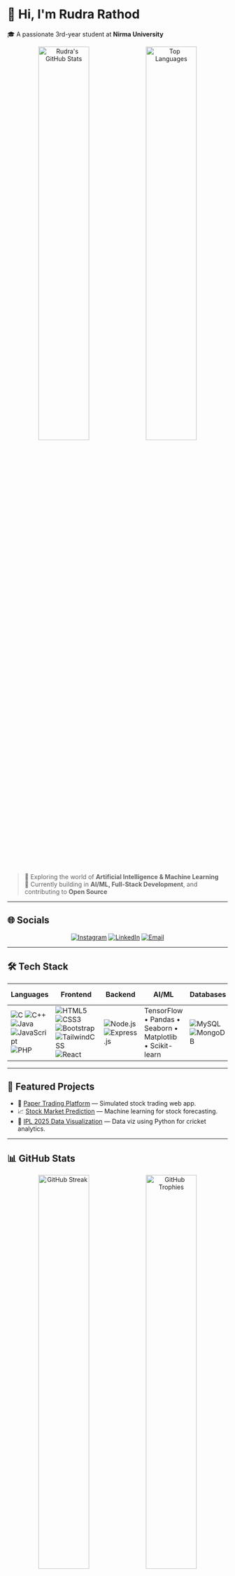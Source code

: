 # 👋 Hi, I'm **Rudra Rathod**  
🎓 A passionate 3rd-year student at **Nirma University**  

<p align="center">
  <img src="https://github-readme-stats.vercel.app/api?username=Rudrar77&theme=radical&show_icons=true&hide_border=false&count_private=true&include_all_commits=true" alt="Rudra's GitHub Stats" width="48%" />
  <img src="https://github-readme-stats.vercel.app/api/top-langs/?username=Rudrar77&theme=radical&layout=compact&hide_border=false" alt="Top Languages" width="48%" />
</p>

> 🤖 Exploring the world of **Artificial Intelligence & Machine Learning**  
> 🌱 Currently building in **AI/ML, Full-Stack Development**, and contributing to **Open Source**  

---

## 🌐 Socials  
<p align="center">
  <a href="https://www.instagram.com/rudrarathod_29/" target="_blank"><img alt="Instagram" src="https://img.shields.io/badge/Instagram-%23E4405F.svg?style=for-the-badge&logo=Instagram&logoColor=white" /></a>
  <a href="https://www.linkedin.com/in/rudra-rathod-a58746243/" target="_blank"><img alt="LinkedIn" src="https://img.shields.io/badge/LinkedIn-%230077B5.svg?style=for-the-badge&logo=linkedin&logoColor=white" /></a>
  <a href="mailto:rudvik2911@gmail.com" target="_blank"><img alt="Email" src="https://img.shields.io/badge/Email-D14836?style=for-the-badge&logo=gmail&logoColor=white" /></a>
</p>

---

## 🛠️ Tech Stack

| Languages     | Frontend     | Backend        | AI/ML                | Databases          | Tools & Platforms        |
|---------------|--------------|----------------|----------------------|--------------------|--------------------------|
| ![C](https://img.shields.io/badge/c-%2300599C.svg?style=for-the-badge&logo=c&logoColor=white) ![C++](https://img.shields.io/badge/c++-%2300599C.svg?style=for-the-badge&logo=c%2B%2B&logoColor=white) ![Java](https://img.shields.io/badge/java-%23ED8B00.svg?style=for-the-badge&logo=openjdk&logoColor=white) ![JavaScript](https://img.shields.io/badge/javascript-%23323330.svg?style=for-the-badge&logo=javascript&logoColor=%23F7DF1E) ![PHP](https://img.shields.io/badge/php-%23777BB4.svg?style=for-the-badge&logo=php&logoColor=white) | ![HTML5](https://img.shields.io/badge/html5-%23E34F26.svg?style=for-the-badge&logo=html5&logoColor=white) ![CSS3](https://img.shields.io/badge/css3-%231572B6.svg?style=for-the-badge&logo=css3&logoColor=white) ![Bootstrap](https://img.shields.io/badge/bootstrap-%238511FA.svg?style=for-the-badge&logo=bootstrap&logoColor=white) ![TailwindCSS](https://img.shields.io/badge/tailwindcss-%2338B2AC.svg?style=for-the-badge&logo=tailwind-css&logoColor=white) ![React](https://img.shields.io/badge/react-%2320232a.svg?style=for-the-badge&logo=react&logoColor=%2361DAFB) | ![Node.js](https://img.shields.io/badge/node.js-6DA55F?style=for-the-badge&logo=node.js&logoColor=white) ![Express.js](https://img.shields.io/badge/express.js-%23404d59.svg?style=for-the-badge&logo=express&logoColor=white) | TensorFlow • Pandas • Seaborn • Matplotlib • Scikit-learn | ![MySQL](https://img.shields.io/badge/mysql-4479A1.svg?style=for-the-badge&logo=mysql&logoColor=white) ![MongoDB](https://img.shields.io/badge/mongodb-%2347A248.svg?style=for-the-badge&logo=mongodb&logoColor=white) | Git • GitHub • VS Code • Linux |

---

## 🚀 Featured Projects

- 🔁 [Paper Trading Platform](https://github.com/Rudrar77/paper-trading) — Simulated stock trading web app.  
- 📈 [Stock Market Prediction](https://github.com/Rudrar77/stockmarketprediction) — Machine learning for stock forecasting.  
- 🏏 [IPL 2025 Data Visualization](https://github.com/Rudrar77/ipl2025datavisulization) — Data viz using Python for cricket analytics.  

---

## 📊 GitHub Stats  
<p align="center">
  <img src="https://github-readme-streak-stats.herokuapp.com/?user=Rudrar77&theme=radical&hide_border=false" alt="GitHub Streak" width="48%" />
  <img src="https://github-profile-trophy.vercel.app/?username=Rudrar77&theme=radical&no-frame=false&no-bg=true&margin-w=4" alt="GitHub Trophies" width="48%" />
</p>

---

## 📫 Let's Connect  
<p align="center">
  <a href="https://github.com/Rudrar77" target="_blank"><img alt="GitHub" src="https://img.shields.io/badge/GitHub-%2312100E.svg?style=for-the-badge&logo=github&logoColor=white" /></a>
  <a href="https://www.linkedin.com/in/rudra-rathod-a58746243/" target="_blank"><img alt="LinkedIn" src="https://img.shields.io/badge/LinkedIn-%230077B5.svg?style=for-the-badge&logo=linkedin&logoColor=white" /></a>
  <a href="https://leetcode.com/u/rudrarathod/" target="_blank"><img alt="LeetCode" src="https://img.shields.io/badge/LeetCode-%2300599C.svg?style=for-the-badge&logo=leetcode&logoColor=white" /></a>
  <a href="https://drive.google.com/file/d/1IflueCn6GHm4BVMdY7pTYk5FWkzdFfgW/view?usp=drive_link" target="_blank"><img alt="Resume" src="https://img.shields.io/badge/Resume-%23000000.svg?style=for-the-badge&logo=google-drive&logoColor=white" /></a>
</p>

---

⭐ *Thanks for stopping by! Let’s collaborate and create something amazing.*  
